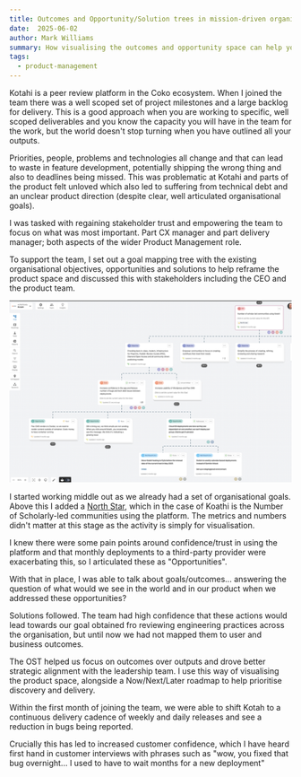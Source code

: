 ```yaml
---
title: Outcomes and Opportunity/Solution trees in mission-driven organisations
date:  2025-06-02
author: Mark Williams
summary: How visualising the outcomes and opportunity space can help you work backwards and forwards to gain a shared understanding
tags: 
  - product-management
---
```

Kotahi is a peer review platform in the Coko ecosystem. When I joined the team there was a well scoped set of project milestones and a large backlog for delivery. This is a good approach when you are working to specific, well scoped deliverables and you know the capacity you will have in the team for the work, but the world doesn't stop turning when you have outlined all your outputs. 

Priorities, people, problems and technologies all change and that can lead to waste in feature development, potentially shipping the wrong thing and also to deadlines being missed. This was problematic at Kotahi and parts of the product felt unloved which also led to suffering from technical debt and an unclear product direction (despite clear, well articulated organisational goals).

I was tasked with regaining stakeholder trust and empowering the team to focus on what was most important. Part CX manager and part delivery manager; both aspects of the wider Product Management role.


To support the team, I set out a goal mapping tree with the existing organisational objectives, opportunities and solutions to help reframe the product space and discussed this with stakeholders including the CEO and the product team.

![Goal/KPI tree in Vistaly for Kotahi](/static/img/vistaly-kotahi-tree.png)

I started working middle out as we already had a set of organisational goals. Above this I added a [North Star](https://www.mindtheproduct.com/how-to-identify-your-north-star-metric/), which in the case of Koathi is the Number of Scholarly-led communities using the platform. The metrics and numbers didn't matter at this stage as the activity is simply for visualisation.

I knew there were some pain points around confidence/trust in using the platform and that monthly deployments to a third-party provider were exacerbating this, so I articulated these as "Opportunities". 

With that in place, I was able to talk about goals/outcomes... answering the question of what would we see in the world and in our product when we addressed these opportunities?

Solutions followed. The team had high confidence that these actions would lead towards our goal obtained fro reviewing engineering practices across the organisation, but until now we had not mapped them to user and business outcomes.

The OST helped us focus on outcomes over outputs and drove better strategic alignment with the leadership team. I use this way of visualising the product space, alongside a Now/Next/Later roadmap to help prioritise discovery and delivery. 

Within the first month of joining the team, we were able to shift Kotah to a continuous delivery cadence of weekly and daily releases and see a reduction in bugs being reported.

Crucially this has led to increased customer confidence, which I have heard first hand in customer interviews with phrases such as "wow, you fixed that bug overnight... I used to have to wait months for a new deployment"